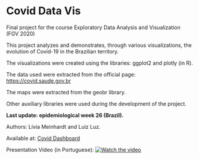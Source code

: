 # Covid Data Vis

Final project for the course Exploratory Data Analysis and Visualization (FGV 2020)

This project analyzes and demonstrates, through various visualizations, the evolution of Covid-19 in the Brazilian territory.

The visualizations were created using the libraries: ggplot2 and plotly (in R).

The data used were extracted from the official page: https://covid.saude.gov.br

The maps were extracted from the geobr library.

Other auxiliary libraries were used during the development of the project.

**Last update: epidemiological week 26 (Brazil).**

Authors: Lívia Meinhardt and Luiz Luz.

Available at: [Covid Dashboard](https://liviameinhardt.github.io/covid-data-vis/AED_COVID.html)

Presentation Video (in Portuguese):
[![Watch the video](https://img.youtube.com/vi/SFKChNxgC4Y/maxresdefault.jpg)](https://youtu.be/SFKChNxgC4Y)

